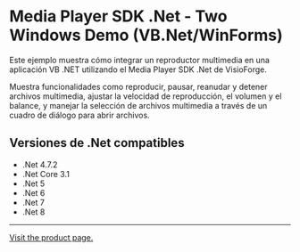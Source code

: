 ﻿# Media Player SDK .Net - Two Windows Demo (VB.Net/WinForms)

Este ejemplo muestra cómo integrar un reproductor multimedia en una aplicación VB .NET utilizando el Media Player SDK .Net de VisioForge.

Muestra funcionalidades como reproducir, pausar, reanudar y detener archivos multimedia, ajustar la velocidad de reproducción, el volumen y el balance, y manejar la selección de archivos multimedia a través de un cuadro de diálogo para abrir archivos.

## Versiones de .Net compatibles

* .Net 4.7.2
* .Net Core 3.1
* .Net 5
* .Net 6
* .Net 7
* .Net 8

---

[Visit the product page.](https://www.visioforge.com/media-player-sdk-net)
